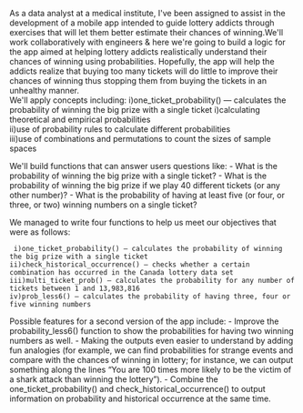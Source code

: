 As a data analyst at a medical institute, I've been assigned to assist in the development of a mobile app intended to guide lottery addicts through exercises that will let them better estimate their chances of winning.We'll work collaboratively with engineers & here we're going to build a logic for the app aimed at helping lottery addicts realistically understand their chances of winning using probabilities. Hopefully, the app will help the addicts realize that buying too many tickets will do little to improve their chances of winning thus stopping them from buying the tickets in an unhealthy manner. <br />
We'll apply concepts including:   i)one_ticket_probability() — calculates the probability of winning the big prize with a single ticket
     i)calculating theoretical and empirical probabilities <br />
    ii)use of probability rules to calculate different probabilities <br />
    iii)use of combinations and permutations to count the sizes of sample spaces <br />

    
We'll build functions that can answer users questions like:
    - What is the probability of winning the big prize with a single ticket?
    - What is the probability of winning the big prize if we play 40 different tickets (or any other number)?
    - What is the probability of having at least five (or four, or three, or two) winning numbers on a single ticket?

We managed to write four functions to help us meet our objectives that were as follows:

     i)one_ticket_probability() — calculates the probability of winning the big prize with a single ticket
    ii)check_historical_occurrence() — checks whether a certain combination has occurred in the Canada lottery data set
    iii)multi_ticket_prob() — calculates the probability for any number of tickets between 1 and 13,983,816
    iv)prob_less6() — calculates the probability of having three, four or five winning numbers

Possible features for a second version of the app include: - Improve the probability_less6() function to show the probabilities for having two winning numbers as well. - Making the outputs even easier to understand by adding fun analogies (for example, we can find probabilities for strange events and compare with the chances of winning in lottery; for instance, we can output something along the lines “You are 100 times more likely to be the victim of a shark attack than winning the lottery”). - Combine the one_ticket_probability() and check_historical_occurrence() to output information on probability and historical occurrence at the same time.
